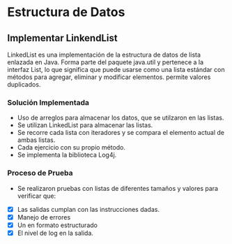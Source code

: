 # Estructura de Datos 

## **Implementar   LinkendList**
LinkedList es una implementación de la estructura de datos de lista enlazada en Java. Forma parte del paquete java.util y pertenece a la interfaz List, lo que significa que puede usarse como una lista estándar con métodos para agregar, eliminar y modificar elementos. permite valores duplicados.

 ### Solución Implementada
 - Uso de arreglos para almacenar los datos, que se utilzaron en las listas.
 - Se utilizan LinkedList para almacenar las listas.
 - Se recorre cada lista con iteradores y se compara el elemento actual de ambas listas.
 - Cada ejercicio con su propio método.
 - Se implementa la biblioteca Log4j.

### Proceso de Prueba
- Se realizaron pruebas con listas de diferentes tamaños y valores para verificar que:
- [x] Las salidas cumplan con las instrucciones dadas.
- [X] Manejo de errores
- [X] Un en formato estructurado
- [x] El nivel de log en la salida. 

